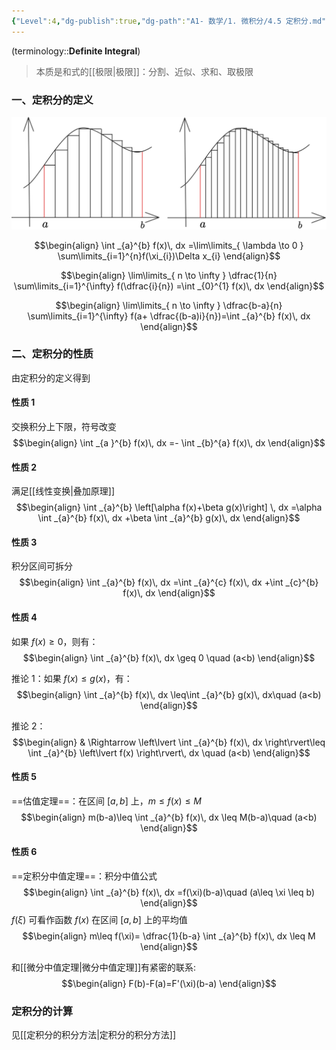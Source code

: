 ```yaml
---
{"Level":4,"dg-publish":true,"dg-path":"A1- 数学/1. 微积分/4.5 定积分.md","aliases":["积分"],"permalink":"/A1- 数学/1. 微积分/4.5 定积分/","dgPassFrontmatter":true,"noteIcon":"","created":"2024-10-18T15:13:39.000+08:00","updated":"2025-08-03T11:09:22.504+08:00"}
---
```



(terminology::**Definite Integral**)
> 本质是和式的[[极限\|极限]]：分割、近似、求和、取极限

### 一、定积分的定义

![Functional files/Photo Resources/Pasted image 20250803104326.png](../img/user/Functional%20files/Photo%20Resources/Pasted%20image%2020250803104326.png)

$$\begin{align}
\int _{a}^{b} f(x)\, dx =\lim\limits_{ \lambda \to 0 } \sum\limits_{i=1}^{n}f(\xi_{i})\Delta x_{i}
\end{align}$$

$$\begin{align}
\lim\limits_{ n \to \infty }  \dfrac{1}{n} \sum\limits_{i=1}^{\infty} f(\dfrac{i}{n}) =\int _{0}^{1} f(x)\, dx 
\end{align}$$

$$\begin{align}
\lim\limits_{ n \to \infty }  \dfrac{b-a}{n} \sum\limits_{i=1}^{\infty} f(a+ \dfrac{(b-a)i}{n})=\int _{a}^{b} f(x)\, dx 
\end{align}$$


### 二、定积分的性质
由定积分的定义得到

#### 性质 1
交换积分上下限，符号改变
$$\begin{align}
\int _{a }^{b} f(x)\, dx =- \int _{b}^{a} f(x)\, dx  
\end{align}$$
#### 性质 2
满足[[线性变换\|叠加原理]]
$$\begin{align}
\int _{a}^{b} \left[\alpha f(x)+\beta g(x)\right] \, dx =\alpha \int _{a}^{b} f(x)\, dx +\beta \int _{a}^{b} g(x)\, dx 
\end{align}$$

#### 性质 3
积分区间可拆分
$$\begin{align}
\int _{a}^{b} f(x)\, dx =\int _{a}^{c} f(x)\, dx +\int _{c}^{b} f(x)\, dx 
\end{align}$$


#### 性质 4
如果 $f (x)\geq 0$，则有：
$$\begin{align}
 \int _{a}^{b} f(x)\, dx \geq 0 \quad (a<b)
\end{align}$$

推论 1：如果 $f (x)\leq g(x)$，有：
$$\begin{align}
\int _{a}^{b} f(x)\, dx \leq\int _{a}^{b} g(x)\, dx\quad (a<b)
\end{align}$$

推论 2：
$$\begin{align}
 & \Rightarrow \left\lvert  \int _{a}^{b} f(x)\, dx  \right\rvert\leq \int _{a}^{b} \left\lvert  f(x) \right\rvert\, dx \quad (a<b)
\end{align}$$

#### 性质 5
==估值定理==：在区间 $[a,b]$ 上，$m\leq f (x)\leq M$
$$\begin{align}
m(b-a)\leq \int _{a}^{b} f(x)\, dx \leq M(b-a)\quad (a<b)
\end{align}$$

#### 性质 6
==定积分中值定理==：积分中值公式
$$\begin{align}
\int _{a}^{b} f(x)\, dx =f(\xi)(b-a)\quad (a\leq \xi \leq b)
\end{align}$$
$f(\xi)$ 可看作函数 $f (x)$ 在区间 $[a,b]$ 上的平均值
$$\begin{align}
m\leq f(\xi)= \dfrac{1}{b-a} \int _{a}^{b} f(x)\, dx \leq M
\end{align}$$

和[[微分中值定理\|微分中值定理]]有紧密的联系:
$$\begin{align}
F(b)-F(a)=F'(\xi)(b-a)
\end{align}$$

### 定积分的计算
见[[定积分的积分方法\|定积分的积分方法]]

